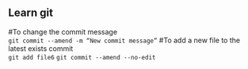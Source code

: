 ## Learn git
#To change the commit message \
`git commit --amend -m “New commit message”`
#To add a new file to the latest exists commit\
`git add file6`
`git commit --amend --no-edit`
# 
